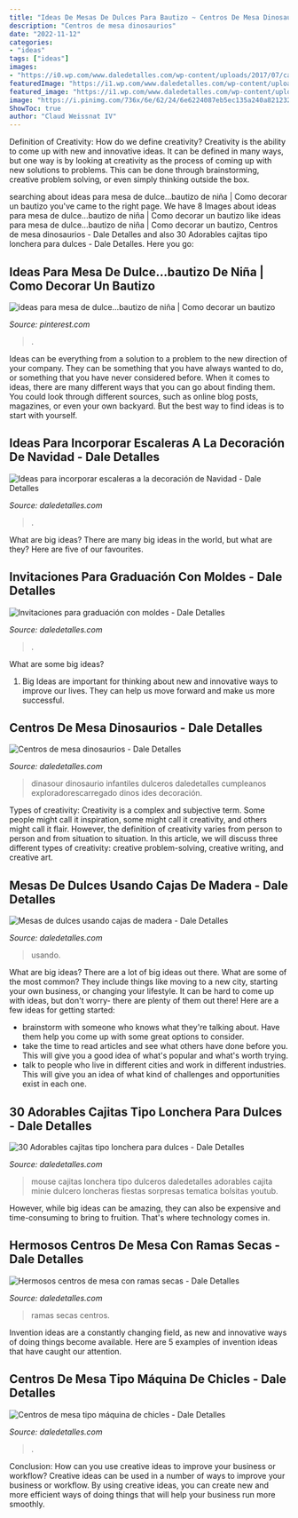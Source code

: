 ```yaml
---
title: "Ideas De Mesas De Dulces Para Bautizo ~ Centros De Mesa Dinosaurios"
description: "Centros de mesa dinosaurios"
date: "2022-11-12"
categories:
- "ideas"
tags: ["ideas"]
images:
- "https://i0.wp.com/www.daledetalles.com/wp-content/uploads/2017/07/caja-tipo-lonchera-para-dulces27.jpg?resize=549%2C823"
featuredImage: "https://i1.wp.com/www.daledetalles.com/wp-content/uploads/2017/02/mesas-de-dulces-con-cajas6.jpg"
featured_image: "https://i1.wp.com/www.daledetalles.com/wp-content/uploads/2016/07/dulcero-con-maceta-de-barro-y-pecera13.jpg"
image: "https://i.pinimg.com/736x/6e/62/24/6e6224087eb5ec135a240a8212329ae7--cup-cakes-ideas-para.jpg"
ShowToc: true
author: "Claud Weissnat IV"
---
```



Definition of Creativity: How do we define creativity?
Creativity is the ability to come up with new and innovative ideas. It can be defined in many ways, but one way is by looking at creativity as the process of coming up with new solutions to problems. This can be done through brainstorming, creative problem solving, or even simply thinking outside the box.

	

		
searching about ideas para mesa de dulce...bautizo de niña | Como decorar un bautizo you've came to the right page. We have 8 Images about ideas para mesa de dulce...bautizo de niña | Como decorar un bautizo like ideas para mesa de dulce...bautizo de niña | Como decorar un bautizo, Centros de mesa dinosaurios - Dale Detalles and also 30 Adorables cajitas tipo lonchera para dulces - Dale Detalles. Here you go:
		
    
## Ideas Para Mesa De Dulce...bautizo De Niña | Como Decorar Un Bautizo

<img loading=lazy src="https://i.pinimg.com/736x/6e/62/24/6e6224087eb5ec135a240a8212329ae7--cup-cakes-ideas-para.jpg" onerror="this.onerror=null;this.src='https://tse3.mm.bing.net/th?id=OIP.kOswWfKW-6W40ewimIiyMADhEs&amp;pid=15.1';" alt="ideas para mesa de dulce...bautizo de niña | Como decorar un bautizo">

_Source: pinterest.com_

>. 

	

Ideas can be everything from a solution to a problem to the new direction of your company. They can be something that you have always wanted to do, or something that you have never considered before. When it comes to ideas, there are many different ways that you can go about finding them. You could look through different sources, such as online blog posts, magazines, or even your own backyard. But the best way to find ideas is to start with yourself.

    
## Ideas Para Incorporar Escaleras A La Decoración De Navidad - Dale Detalles

<img loading=lazy src="https://www.daledetalles.com/wp-content/uploads/2017/10/escaleras-navideñas-decoradas6.jpg" onerror="this.onerror=null;this.src='https://tse1.mm.bing.net/th?id=OIP.XHgttoY0967O7vvnUtNhHQAAAA&amp;pid=15.1';" alt="Ideas para incorporar escaleras a la decoración de Navidad - Dale Detalles">

_Source: daledetalles.com_

>. 

	

What are big ideas?
There are many big ideas in the world, but what are they? Here are five of our favourites.

    
## Invitaciones Para Graduación Con Moldes - Dale Detalles

<img loading=lazy src="https://i0.wp.com/www.daledetalles.com/wp-content/uploads/2017/06/invitacion-para-graduacion3.jpg?resize=564%2C752" onerror="this.onerror=null;this.src='https://tse2.mm.bing.net/th?id=OIP.tEwuCEObmdFyK8wK1QwDhwHaJ4&amp;pid=15.1';" alt="Invitaciones para graduación con moldes - Dale Detalles">

_Source: daledetalles.com_

>. 

	

What are some big ideas?
1. Big Ideas are important for thinking about new and innovative ways to improve our lives. They can help us move forward and make us more successful.

    
## Centros De Mesa Dinosaurios - Dale Detalles

<img loading=lazy src="https://i1.wp.com/www.daledetalles.com/wp-content/uploads/2016/03/centro-de-mesa-dinosaurios3.jpg" onerror="this.onerror=null;this.src='https://tse4.mm.bing.net/th?id=OIP.-cpixhGlGmGcSR21sbl_ZgHaKS&amp;pid=15.1';" alt="Centros de mesa dinosaurios - Dale Detalles">

_Source: daledetalles.com_

>dinasour dinosaurio infantiles dulceros daledetalles cumpleanos exploradorescarregado dinos ides decoración. 

	

Types of creativity:
Creativity is a complex and subjective term. Some people might call it inspiration, some might call it creativity, and others might call it flair. However, the definition of creativity varies from person to person and from situation to situation. In this article, we will discuss three different types of creativity: creative problem-solving, creative writing, and creative art.

    
## Mesas De Dulces Usando Cajas De Madera - Dale Detalles

<img loading=lazy src="https://i1.wp.com/www.daledetalles.com/wp-content/uploads/2017/02/mesas-de-dulces-con-cajas6.jpg" onerror="this.onerror=null;this.src='https://tse3.mm.bing.net/th?id=OIP.sri5X4Ff2sVjL-tLnsNC7wHaKj&amp;pid=15.1';" alt="Mesas de dulces usando cajas de madera - Dale Detalles">

_Source: daledetalles.com_

>usando. 

	

What are big ideas?
There are a lot of big ideas out there. What are some of the most common? They include things like moving to a new city, starting your own business, or changing your lifestyle. It can be hard to come up with ideas, but don't worry- there are plenty of them out there! Here are a few ideas for getting started: 
- brainstorm with someone who knows what they're talking about. Have them help you come up with some great options to consider. 
- take the time to read articles and see what others have done before you. This will give you a good idea of what's popular and what's worth trying. 
- talk to people who live in different cities and work in different industries. This will give you an idea of what kind of challenges and opportunities exist in each one.

    
## 30 Adorables Cajitas Tipo Lonchera Para Dulces - Dale Detalles

<img loading=lazy src="https://i0.wp.com/www.daledetalles.com/wp-content/uploads/2017/07/caja-tipo-lonchera-para-dulces27.jpg?resize=549%2C823" onerror="this.onerror=null;this.src='https://tse2.mm.bing.net/th?id=OIP.PovxKjUJUpBoOZF50GPLxgHaLG&amp;pid=15.1';" alt="30 Adorables cajitas tipo lonchera para dulces - Dale Detalles">

_Source: daledetalles.com_

>mouse cajitas lonchera tipo dulceros daledetalles adorables cajita minie dulcero loncheras fiestas sorpresas tematica bolsitas youtub. 

	

However, while big ideas can be amazing, they can also be expensive and time-consuming to bring to fruition. That's where technology comes in.

    
## Hermosos Centros De Mesa Con Ramas Secas - Dale Detalles

<img loading=lazy src="https://i1.wp.com/www.daledetalles.com/wp-content/uploads/2017/08/centro-de-mesa-con-ramas-secas24.jpg" onerror="this.onerror=null;this.src='https://tse2.mm.bing.net/th?id=OIP.MyolWnrFC8mxfokOgah2DQHaLH&amp;pid=15.1';" alt="Hermosos centros de mesa con ramas secas - Dale Detalles">

_Source: daledetalles.com_

>ramas secas centros. 

	

Invention ideas are a constantly changing field, as new and innovative ways of doing things become available. Here are 5 examples of invention ideas that have caught our attention.

    
## Centros De Mesa Tipo Máquina De Chicles - Dale Detalles

<img loading=lazy src="https://i1.wp.com/www.daledetalles.com/wp-content/uploads/2016/07/dulcero-con-maceta-de-barro-y-pecera13.jpg" onerror="this.onerror=null;this.src='https://tse2.mm.bing.net/th?id=OIP.aeI34iWelsxSoT2KTFcJXQHaJ6&amp;pid=15.1';" alt="Centros de mesa tipo máquina de chicles - Dale Detalles">

_Source: daledetalles.com_

>. 

	

Conclusion: How can you use creative ideas to improve your business or workflow?
Creative ideas can be used in a number of ways to improve your business or workflow. By using creative ideas, you can create new and more efficient ways of doing things that will help your business run more smoothly.

